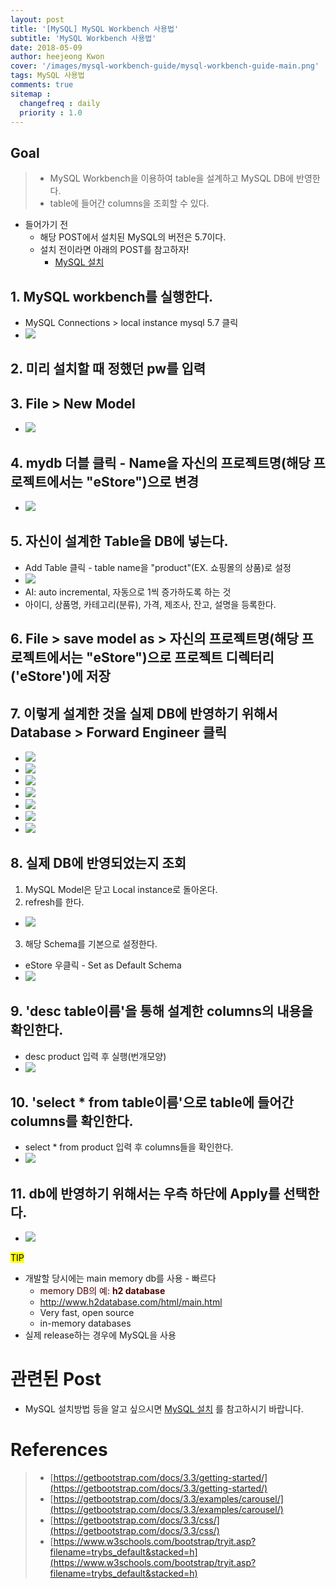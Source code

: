 ```yaml
---
layout: post
title: '[MySQL] MySQL Workbench 사용법'
subtitle: 'MySQL Workbench 사용법'
date: 2018-05-09
author: heejeong Kwon
cover: '/images/mysql-workbench-guide/mysql-workbench-guide-main.png'
tags: MySQL 사용법
comments: true
sitemap :
  changefreq : daily
  priority : 1.0
---
```



## Goal
> - MySQL Workbench을 이용하여 table을 설계하고 MySQL DB에 반영한다.
> - table에 들어간 columns을 조회할 수 있다.


* 들어가기 전
  * 해당 POST에서 설치된 MySQL의 버전은 5.7이다.
  * 설치 전이라면 아래의 POST를 참고하자!
    * [MySQL 설치](https://gmlwjd9405.github.io/2018/05/11/mysql-download.html)


## 1. MySQL workbench를 실행한다.
* MySQL Connections > local instance mysql 5.7 클릭
* ![](/images/mysql-workbench-guide/guide1.png)


## 2. 미리 설치할 때 정했던 pw를 입력


## 3. File > New Model
* ![](/images/mysql-workbench-guide/guide2.png)


## 4. mydb 더블 클릭 - Name을 자신의 프로젝트명(해당 프로젝트에서는 "eStore")으로 변경
* ![](/images/mysql-workbench-guide/guide3.png)


## 5. 자신이 설계한 Table을 DB에 넣는다.
* Add Table 클릭 - table name을 "product"(EX. 쇼핑몰의 상품)로 설정
* ![](/images/mysql-workbench-guide/guide4.png)
* AI: auto incremental, 자동으로 1씩 증가하도록 하는 것
* 아이디, 상품명, 카테고리(분류), 가격, 제조사, 잔고, 설명을 등록한다.


## 6. File > save model as > 자신의 프로젝트명(해당 프로젝트에서는 "eStore")으로 프로젝트 디렉터리('eStore')에 저장


## 7. 이렇게 설계한 것을 실제 DB에 반영하기 위해서 Database > Forward Engineer 클릭
* ![](/images/mysql-workbench-guide/guide5.png)
* ![](/images/mysql-workbench-guide/guide6.png)
* ![](/images/mysql-workbench-guide/guide7.png)
* ![](/images/mysql-workbench-guide/guide8.png)
* ![](/images/mysql-workbench-guide/guide9.png)
* ![](/images/mysql-workbench-guide/guide10.png)
* ![](/images/mysql-workbench-guide/guide11.png)


## 8. 실제 DB에 반영되었는지 조회
1. MySQL Model은 닫고 Local instance로 돌아온다.
2. refresh를 한다.
  * ![](/images/mysql-workbench-guide/guide12.png)
3. 해당 Schema를 기본으로 설정한다.
  * eStore 우클릭 - Set as Default Schema
  * ![](/images/mysql-workbench-guide/guide13.png)


## 9. 'desc table이름'을 통해 설계한 columns의 내용을 확인한다.
* desc product 입력 후 실행(번개모양)
* ![](/images/mysql-workbench-guide/guide14.png)


## 10. 'select * from table이름'으로 table에 들어간 columns를 확인한다.
* select * from product 입력 후 columns들을 확인한다.
* ![](/images/mysql-workbench-guide/guide15.png)


## 11. db에 반영하기 위해서는 우측 하단에 Apply를 선택한다.
* ![](/images/mysql-workbench-guide/guide16.png)



<mark>TIP</mark>  
* 개발할 당시에는 main memory db를 사용 - 빠르다
  * <span style="color:#4d0000">memory DB의 예: **h2 database**</span>  
  * http://www.h2database.com/html/main.html
  * Very fast, open source
  * in-memory databases
* 실제 release하는 경우에 MySQL을 사용



# 관련된 Post
* MySQL 설치방법 등을 알고 싶으시면 [MySQL 설치](https://gmlwjd9405.github.io/2018/05/11/mysql-download.html) 를 참고하시기 바랍니다.


# References
> - [https://getbootstrap.com/docs/3.3/getting-started/](https://getbootstrap.com/docs/3.3/getting-started/)
> - [https://getbootstrap.com/docs/3.3/examples/carousel/](https://getbootstrap.com/docs/3.3/examples/carousel/)
> - [https://getbootstrap.com/docs/3.3/css/](https://getbootstrap.com/docs/3.3/css/)
> - [https://www.w3schools.com/bootstrap/tryit.asp?filename=trybs_default&stacked=h](https://www.w3schools.com/bootstrap/tryit.asp?filename=trybs_default&stacked=h)
